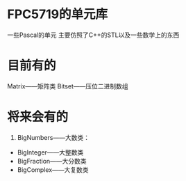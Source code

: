 # FPC5719的单元库
一些Pascal的单元
主要仿照了C++的STL以及一些数学上的东西
# 目前有的
Matrix——矩阵类
Bitset——压位二进制数组

# 将来会有的
1. BigNumbers——大数类：
  * BigInteger——大整数类
  * BigFraction——大分数类
  * BigComplex——大复数类
